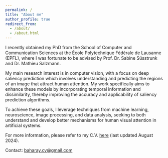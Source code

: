 ```yaml
---
permalink: /
title: "About me"
author_profile: true
redirect_from: 
  - /about/
  - /about.html
---
```

I recently obtained my PhD from the School of Computer and Communication Sciences at the École Polytechnique Fédérale de Lausanne (EPFL), where I was fortunate to be advised by Prof. Dr. Sabine Süsstrunk and Dr. Mathieu Salzmann.

My main research interest is in computer vision, with a focus on deep saliency prediction which involves understanding and predicting the regions of an image that attract human attention. My work specifically aims to enhance these models by incorporating temporal information and dissimilarity, thereby improving the accuracy and applicability of saliency prediction algorithms.

To achieve these goals, I leverage techniques from machine learning, neuroscience, image processing, and data analysis, seeking to both understand and develop better mechanisms for human visual attention in artificial systems.

For more information, please refer to my C.V. [here](/files/cv_bahar_2025.pdf) (last updated August 2024).

Contact: baharay.cv@gmail.com

